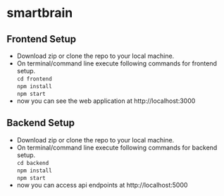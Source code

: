 # smartbrain
## Frontend Setup
* Download zip or clone the repo to your local machine.
* On terminal/command line execute following commands for frontend setup. <br/>
 `cd frontend`   <br/>
 `npm install` <br/>
 `npm start` <br/>
 * now you can see the web application at http://localhost:3000

## Backend Setup
* Download zip or clone the repo to your local machine.
* On terminal/command line execute following commands for backend setup. <br/>
 `cd backend`   <br/>
 `npm install` <br/>
 `npm start` <br/>
 * now you can access api endpoints at http://localhost:5000
